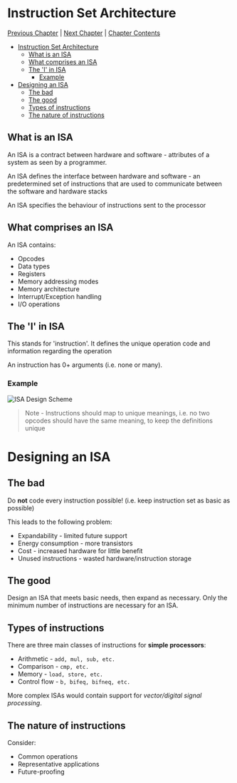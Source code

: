 # Instruction Set Architecture <!--omit in toc-->

[Previous Chapter][prev] | [Next Chapter][next] | [Chapter Contents][index]

[prev]: ./index
[next]: ./index
[index]: ./index

- [Instruction Set Architecture](#instruction-set-architecture)
  - [What is an ISA](#what-is-an-isa)
  - [What comprises an ISA](#what-comprises-an-isa)
  - [The 'I' in ISA](#the-i-in-isa)
    - [Example](#example)
- [Designing an ISA](#designing-an-isa)
  - [The bad](#the-bad)
  - [The good](#the-good)
  - [Types of instructions](#types-of-instructions)
  - [The nature of instructions](#the-nature-of-instructions)

## What is an ISA

An ISA is a contract between hardware and software - attributes of a system as seen by a programmer.

An ISA defines the interface between hardware and software - an predetermined set of instructions that are used to communicate between the software and hardware stacks

An ISA specifies the behaviour of instructions sent to the processor

## What comprises an ISA

An ISA contains:

- Opcodes
- Data types
- Registers
- Memory addressing modes
- Memory architecture
- Interrupt/Exception handling
- I/O operations

## The 'I' in ISA

This stands for 'instruction'. It defines the unique operation code and information regarding the operation

An instruction has 0+ arguments (i.e. none or many).

### Example

![ISA Design Scheme](images/isa1.png)

> Note - Instructions should map to unique meanings, i.e. no two opcodes should have the same meaning, to keep the definitions unique

# Designing an ISA

## The bad

Do **not** code every instruction possible! (i.e. keep instruction set as basic as possible)

This leads to the following problem:

- Expandability - limited future support
- Energy consumption - more transistors
- Cost - increased hardware for little benefit
- Unused instructions - wasted hardware/instruction storage

## The good

Design an ISA that meets basic needs, then expand as necessary. Only the minimum number of instructions are necessary for an ISA.

## Types of instructions

There are three main classes of instructions for **simple processors**:

- Arithmetic - `add, mul, sub, etc.`
- Comparison - `cmp, etc.`
- Memory - `load, store, etc.`
- Control flow - `b, bifeq, bifneq, etc.`

More complex ISAs would contain support for _vector/digital signal processing_.

## The nature of instructions

Consider:

- Common operations
- Representative applications
- Future-proofing
